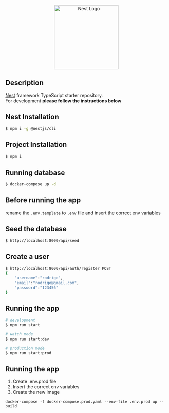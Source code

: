 <p align="center">
  <a href="http://nestjs.com/" target="blank"><img src="https://nestjs.com/img/logo-small.svg" width="200" alt="Nest Logo" /></a>
</p>

[circleci-image]: https://img.shields.io/circleci/build/github/nestjs/nest/master?token=abc123def456
[circleci-url]: https://circleci.com/gh/nestjs/nest
  <!--[![Backers on Open Collective](https://opencollective.com/nest/backers/badge.svg)](https://opencollective.com/nest#backer)
  [![Sponsors on Open Collective](https://opencollective.com/nest/sponsors/badge.svg)](https://opencollective.com/nest#sponsor)-->

## Description

[Nest](https://github.com/nestjs/nest) framework TypeScript starter repository. 
<br> For development __please follow the instructions below__
## Nest Installation
```bash
$ npm i -g @nestjs/cli
```

## Project Installation

```bash
$ npm i
```
## Running database

```bash
$ docker-compose up -d
```

## Before running the app
rename the ```.env.template``` to ```.env``` file and insert the correct env variables


## Seed the database
```bash
$ http://localhost:8000/api/seed
```

## Create a user
```bash
$ http://localhost:8000/api/auth/register POST
{
    "username":"rodrigo",
    "email":"rodrigo@gmail.com",
    "password":"123456"
}
```

## Running the app

```bash
# development
$ npm run start

# watch mode
$ npm run start:dev

# production mode
$ npm run start:prod
```

## Running the app
1. Create .env.prod file
2. Insert the correct env variables
3. Create the new image
```
docker-compose -f docker-compose.prod.yaml --env-file .env.prod up --build
```